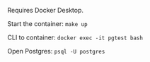 Requires Docker Desktop.

Start the container: `make up`

CLI to container: `docker exec -it pgtest bash`

Open Postgres: `psql -U postgres`
